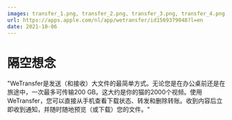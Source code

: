 ```yaml
---
images: transfer_1.png, transfer_2.png, transfer_3.png, transfer_4.png
url: https://apps.apple.com/nl/app/wetransfer/id1569379048?l=en
date: 2021-10-06
---
```


# 隔空想念
"WeTransfer是发送（和接收）大文件的最简单方式。无论您是在办公桌前还是在旅途中，一次最多可传输200 GB。这大约是你的猫的2000个视频。使用WeTransfer，您可以直接从手机查看下载状态、转发和删除转账。收到内容后立即收到通知，并随时随地预览（或下载）您的文件。"
